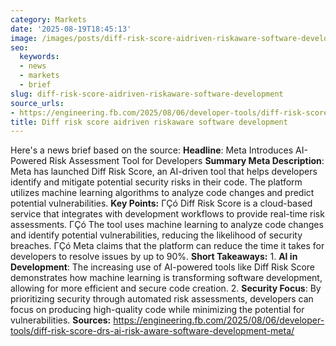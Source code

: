 ```yaml
---
category: Markets
date: '2025-08-19T18:45:13'
image: /images/posts/diff-risk-score-aidriven-riskaware-software-development.jpg
seo:
  keywords:
  - news
  - markets
  - brief
slug: diff-risk-score-aidriven-riskaware-software-development
source_urls:
- https://engineering.fb.com/2025/08/06/developer-tools/diff-risk-score-drs-ai-risk-aware-software-development-meta/
title: Diff risk score aidriven riskaware software development
---
```


Here's a news brief based on the source:  **Headline**: Meta Introduces AI-Powered Risk Assessment Tool for Developers  **Summary Meta Description**: Meta has launched Diff Risk Score, an AI-driven tool that helps developers identify and mitigate potential security risks in their code. The platform utilizes machine learning algorithms to analyze code changes and predict potential vulnerabilities.  **Key Points:**  ΓÇó Diff Risk Score is a cloud-based service that integrates with development workflows to provide real-time risk assessments. ΓÇó The tool uses machine learning to analyze code changes and identify potential vulnerabilities, reducing the likelihood of security breaches. ΓÇó Meta claims that the platform can reduce the time it takes for developers to resolve issues by up to 90%.  **Short Takeaways:**  1. **AI in Development**: The increasing use of AI-powered tools like Diff Risk Score demonstrates how machine learning is transforming software development, allowing for more efficient and secure code creation. 2. **Security Focus**: By prioritizing security through automated risk assessments, developers can focus on producing high-quality code while minimizing the potential for vulnerabilities.  **Sources:** https://engineering.fb.com/2025/08/06/developer-tools/diff-risk-score-drs-ai-risk-aware-software-development-meta/